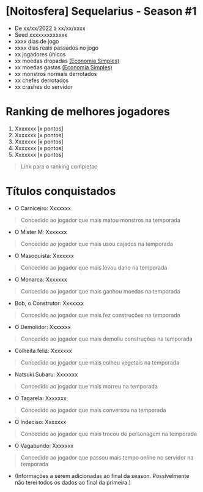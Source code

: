 # [Noitosfera] Sequelarius - Season #1
- De xx/xx/2022 à xx/xx/xxxx
- Seed xxxxxxxxxxxxx
- xxxx dias de jogo
- xxxx dias reais passados no jogo
- xx jogadores únicos
- xx moedas dropadas [(Economia Simples)](https://github.com/otomay/Economia-Simples)
- xx moedas gastas [(Economia Simples)](https://github.com/otomay/Economia-Simples)
- xx monstros normais derrotados
- xx chefes derrotados
- xx crashes do servidor

# Ranking de melhores jogadores
1. Xxxxxxx [x pontos]
2. Xxxxxxx [x pontos]
3. Xxxxxxx [x pontos]
4. Xxxxxxx [x pontos]
5. Xxxxxxx [x pontos]
> Link para o ranking completao

# Títulos conquistados
- O Carniceiro: Xxxxxxx
> Concedido ao jogador que mais matou monstros na temporada
- O Mister M: Xxxxxxx
> Concedido ao jogador que mais usou cajados na temporada
- O Masoquista: Xxxxxxx
> Concedido ao jogador que mais levou dano na temporada
- O Monarca: Xxxxxxx
> Concedido ao jogador que mais ganhou moedas na temporada
- Bob, o Construtor: Xxxxxxx
> Concedido ao jogador que mais fez construções na temporada
- O Demolidor: Xxxxxxx
> Concedido ao jogador que mais demoliu construções na temporada
- Colheita feliz: Xxxxxxx
> Concedido ao jogador que mais colheu vegetais na temporada
- Natsuki Subaru: Xxxxxxx
> Concedido ao jogador que mais morreu na temporada
- O Tagarela: Xxxxxxx
> Concedido ao jogador que mais conversou na temporada
- O Indeciso: Xxxxxxx
> Concedido ao jogador que mais trocou de personagem na temporada 
- O Vagabundo: Xxxxxxx
> Concedido ao jogador que passou mais tempo online no servidor na temporada
- (Informações a serem adicionadas ao final da season. Possivelmente não terei todos os dados ao final da primeira.)
